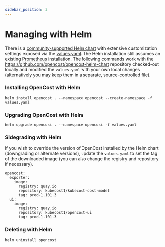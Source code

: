 ```yaml
---
sidebar_position: 3
---
```

# Managing with Helm

There is a [community-supported Helm chart](https://github.com/opencost/opencost-helm-chart) with extensive customization settings exposed via the [values.yaml](https://github.com/opencost/opencost-helm-chart/blob/main/values.yaml). The Helm installation still assumes an existing [Prometheus](prometheus) installation. The following commands work with the https://github.com/opencost/opencost-helm-chart repository checked-out locally and modified the `values.yaml` with your own local changes (alternatively you may keep them in a separate, source-controlled file).

### Installing OpenCost with Helm

```
helm install opencost . --namespace opencost --create-namespace -f values.yaml
```

### Upgrading OpenCost with Helm

```
helm upgrade opencost . --namespace opencost -f values.yaml
```

### Sidegrading with Helm

If you wish to override the version of OpenCost installed by the Helm chart (downgrading or alternate versions), update the `values.yaml` to set the tag of the downloaded image (you can also change the registry and repository if necessary).

```
opencost:
  exporter:
    image:
      registry: quay.io
      repository: kubecost1/kubecost-cost-model
      tag: prod-1.101.3
  ui:
    image:
      registry: quay.io
      repository: kubecost1/opencost-ui
      tag: prod-1.101.3
```

### Deleting with Helm

```
helm uninstall opencost
```
